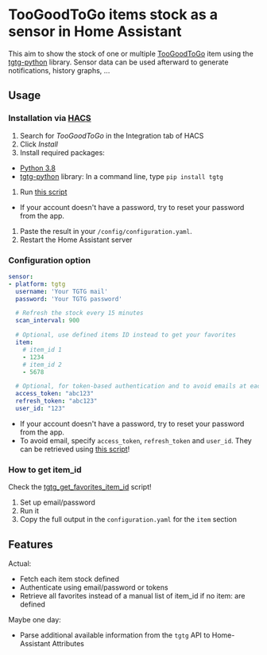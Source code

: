 # TooGoodToGo items stock as a sensor in Home Assistant

This aim to show the stock of one or multiple [TooGoodToGo](https://toogoodtogo.com/) item using the [tgtg-python](https://github.com/ahivert/tgtg-python) library.
Sensor data can be used afterward to generate notifications, history graphs, ...

## Usage

### Installation via [HACS](https://hacs.xyz/)

1. Search for *TooGoodToGo* in the Integration tab of HACS
1. Click *Install*
1. Install required packages:
  * [Python 3.8](https://www.python.org/downloads/)
  * [tgtg-python](https://github.com/ahivert/tgtg-python) library: In a command line, type `pip install tgtg`
1. Run [this script](./tgtg_get_tokens.py)
  * If your account doesn't have a password, try to reset your password from the app.
1. Paste the result in your `/config/configuration.yaml`.
1. Restart the Home Assistant server

### Configuration option

```yaml
sensor:
- platform: tgtg
  username: 'Your TGTG mail'
  password: 'Your TGTG password'

  # Refresh the stock every 15 minutes
  scan_interval: 900

  # Optional, use defined items ID instead to get your favorites
  item:
    # item_id 1
    - 1234
    # item_id 2
    - 5678

  # Optional, for token-based authentication and to avoid emails at each Home Assistant restart
  access_token: "abc123"
  refresh_token: "abc123"
  user_id: "123"
```

* If your account doesn't have a password, try to reset your password from the app.
* To avoid email, specify `access_token`, `refresh_token` and `user_id`. They can be retrieved using [this script](./tgtg_get_tokens.py)!

### How to get item_id

Check the [tgtg_get_favorites_item_id](./tgtg_get_favorites_item_id.py) script!

1. Set up email/password
1. Run it
1. Copy the full output in the `configuration.yaml` for the `item` section

## Features

Actual:

* Fetch each item stock defined
* Authenticate using email/password or tokens
* Retrieve all favorites instead of a manual list of item_id if no item: are defined

Maybe one day:

* Parse additional available information from the `tgtg` API to Home-Assistant Attributes
